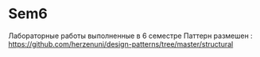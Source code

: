 # Sem6
Лабораторные работы выполненные в 6 семестре
Паттерн размешен : https://github.com/herzenuni/design-patterns/tree/master/structural
